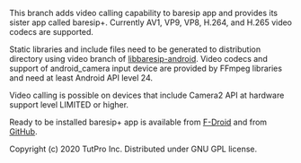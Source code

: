 This branch adds video calling capability to baresip app and provides its sister app called baresip+. Currently AV1, VP9, VP8, H.264, and H.265 video codecs are supported.

Static libraries and include files need to be generated to distribution directory using video branch of <a href="https://github.com/juha-h/libbaresip-android">libbaresip-android</a>.  Video codecs and support of android_camera input device are provided by FFmpeg libraries and need at least Android API level 24.

Video calling is possible on devices that include Camera2 API at hardware support level LIMITED or higher.

Ready to be installed baresip+ app is available from <a href="https://f-droid.org/en/packages/com.tutpro.baresip.plus">F-Droid</a> and from <a href="https://github.com/juha-h/baresip-studio/releases">GitHub</a>.

Copyright (c) 2020 TutPro Inc. Distributed under GNU GPL license.
